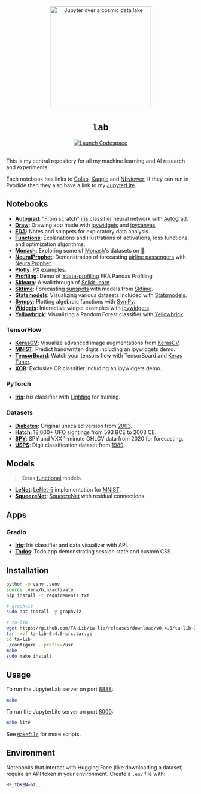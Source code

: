 <div align="center">
  <img src="./jupyter.jpg" width="270" alt="Jupyter over a cosmic data lake" />
  <h1><code>lab</code></h1>
  <a href="https://github.com/codespaces/new/adamelliotfields/lab?machine=basicLinux32gb&devcontainer_path=.devcontainer/devcontainer.json">
    <img src="https://img.shields.io/badge/launch-codespace-24292E?logo=github" alt="Launch Codespace" />
  </a>
</div>
<br />

This is my central repository for all my machine learning and AI research and experiments.

Each notebook has links to [Colab](https://colab.research.google.com), [Kaggle](https://www.kaggle.com) and [Nbviewer](https://nbviewer.org); if they can run in Pyodide then they also have a link to my [JupyterLite](https://lab.aef.me/lab/).

## Notebooks

- [**Autograd**](./files/autograd.ipynb): "From scratch" [iris](https://www.rdocumentation.org/packages/datasets/topics/iris) classifier neural network with [Autograd](https://github.com/HIPS/autograd).
- [**Draw**](./files/draw.ipynb): Drawing app made with [ipywidgets](https://github.com/jupyter-widgets/ipywidgets) and [ipycanvas](https://github.com/jupyter-widgets-contrib/ipycanvas).
- [**EDA**](./files/eda.ipynb): Notes and snippets for exploratory data analysis.
- [**Functions**](./files/functions.ipynb): Explanations and illustrations of activations, loss functions, and optimization algorithms.
- [**Monash**](./files/monash.ipynb): Exploring some of [Monash](https://forecastingdata.org)'s datasets on [🤗](https://huggingface.co/datasets/monash_tsf).
- [**NeuralProphet**](./files/neuralprophet.ipynb): Demonstration of forecasting [airline passengers](https://www.rdocumentation.org/packages/datasets/topics/AirPassengers) with [NeuralProphet](https://github.com/ourownstory/neural_prophet).
- [**Plotly**](./files/plotly.ipynb): [PX](https://plotly.com/python/plotly-express/) examples.
- [**Profiling**](./files/profiling.ipynb): Demo of [Ydata-profiling](https://github.com/ydataai/ydata-profiling) FKA Pandas Profiling
- [**Sklearn**](./files/sklearn.ipynb): A walkthrough of [Scikit-learn](https://github.com/scikit-learn/scikit-learn).
- [**Sktime**](./files/sktime.ipynb): Forecasting [sunspots](https://www.rdocumentation.org/packages/datasets/topics/sunspots) with models from [Sktime](https://github.com/sktime/sktime).
- [**Statsmodels**](./files/statsmodels.ipynb): Visualizing various datasets included with [Statsmodels](https://github.com/statsmodels/statsmodels).
- [**Sympy**](./files/sympy.ipynb): Plotting algebraic functions with [SymPy](https://www.sympy.org/en/index.html).
- [**Widgets**](./files/widgets.ipynb): Interactive widget examples with [ipywidgets](https://github.com/jupyter-widgets/ipywidgets).
- [**Yellowbrick**](./files/yellowbrick.ipynb): Visualizing a Random Forest classifier with [Yellowbrick](https://github.com/DistrictDataLabs/yellowbrick).

### TensorFlow

- [**KerasCV**](./files/tf/keras_cv.ipynb): Visualize advanced image augmentations from [KerasCV](https://keras.io/keras_cv/).
- [**MNIST**](./files/tf/mnist.ipynb): Predict handwritten digits including an ipywidgets demo.
- [**TensorBoard**](./files/tf/tensorboard.ipynb): Watch your tensors flow with TensorBoard and [Keras Tuner](https://keras.io/keras_tuner/).
- [**XOR**](./files/tf/xor.ipynb): Exclusive OR classifier including an ipywidgets demo.

### PyTorch

- [**Iris**](./files/torch/iris.ipynb): Iris classifier with [Lighting](https://github.com/Lightning-AI/pytorch-lightning) for training.

### Datasets

- [**Diabetes**](./files/data/diabetes.ipynb): Original unscaled version from [2003](https://hastie.su.domains/Papers/LARS/LeastAngle_2002.pdf).
- [**Hatch**](./files/data/hatch.ipynb): 18,000+ UFO sightings from 593 BCE to 2003 CE.
- [**SPY**](./files/data/spy.ipynb): SPY and VXX 1-minute OHLCV data from 2020 for forecasting.
- [**USPS**](./files/data/usps.ipynb): Digit classification dataset from [1989](http://yann.lecun.com/exdb/publis/pdf/lecun-89e.pdf).

## Models

> Keras [functional](https://keras.io/guides/functional_api/) models.

- [**LeNet**](./files/models/lenet.py): [LeNet-5](https://en.wikipedia.org/wiki/LeNet) implementation for [MNIST](https://en.wikipedia.org/wiki/MNIST_database).
- [**SqueezeNet**](./files/models/squeezenet.py): [SqueezeNet](https://arxiv.org/abs/1602.07360) with residual connections.

## Apps

### Gradio

- [**Iris**](./files/gradio/iris.py): Iris classifier and data visualizer with API.
- [**Todos**](./files/gradio/todos.py): Todo app demonstrating session state and custom CSS.

## Installation

```sh
python -m venv .venv
source .venv/bin/activate
pip install -r requirements.txt

# graphviz
sudo apt install -y graphviz

# ta-lib
wget https://github.com/TA-Lib/ta-lib/releases/download/v0.4.0/ta-lib-0.4.0-src.tar.gz
tar -xvf ta-lib-0.4.0-src.tar.gz
cd ta-lib
./configure --prefix=/usr
make
sudo make install
```

## Usage

To run the JupyterLab server on port [8888](http://localhost:8888):

```sh
make
```

To run the JupyterLite server on port [8000](http://localhost:8000):

```sh
make lite
```

See [`Makefile`](./Makefile) for more scripts.

## Environment

Notebooks that interact with Hugging Face (like downloading a dataset) require an API token in your environment. Create a `.env` file with:

```sh
HF_TOKEN=hf...
```
